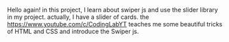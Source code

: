 Hello again!
in this project, I learn about swiper js and use the slider library in my project.
actually, I have a slider of cards.
the https://www.youtube.com/c/CodingLabYT teaches me some beautiful tricks of HTML and CSS and introduce the Swiper js.